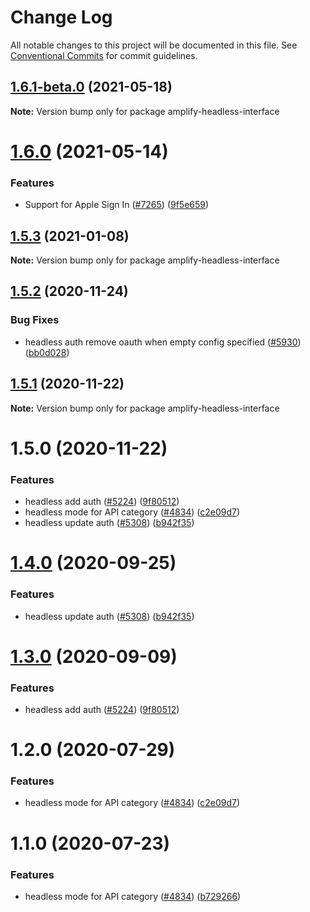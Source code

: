 # Change Log

All notable changes to this project will be documented in this file.
See [Conventional Commits](https://conventionalcommits.org) for commit guidelines.

## [1.6.1-beta.0](https://github.com/aws-amplify/amplify-cli/compare/amplify-headless-interface@1.6.0...amplify-headless-interface@1.6.1-beta.0) (2021-05-18)

**Note:** Version bump only for package amplify-headless-interface





# [1.6.0](https://github.com/aws-amplify/amplify-cli/compare/amplify-headless-interface@1.5.3...amplify-headless-interface@1.6.0) (2021-05-14)


### Features

* Support for Apple Sign In ([#7265](https://github.com/aws-amplify/amplify-cli/issues/7265)) ([9f5e659](https://github.com/aws-amplify/amplify-cli/commit/9f5e659d63362c7f47eaa147c68d40d5bcc36fcc))





## [1.5.3](https://github.com/aws-amplify/amplify-cli/compare/amplify-headless-interface@1.5.2...amplify-headless-interface@1.5.3) (2021-01-08)

**Note:** Version bump only for package amplify-headless-interface





## [1.5.2](https://github.com/aws-amplify/amplify-cli/compare/amplify-headless-interface@1.5.1...amplify-headless-interface@1.5.2) (2020-11-24)


### Bug Fixes

* headless auth remove oauth when empty config specified ([#5930](https://github.com/aws-amplify/amplify-cli/issues/5930)) ([bb0d028](https://github.com/aws-amplify/amplify-cli/commit/bb0d028704f6508402794d5357c7501b366c9099))





## [1.5.1](https://github.com/aws-amplify/amplify-cli/compare/amplify-headless-interface@1.4.0...amplify-headless-interface@1.5.1) (2020-11-22)

**Note:** Version bump only for package amplify-headless-interface





# 1.5.0 (2020-11-22)


### Features

* headless add auth ([#5224](https://github.com/nikhname/amplify-cli/issues/5224)) ([9f80512](https://github.com/nikhname/amplify-cli/commit/9f805128a8232278bb27d4fb1eaa5fecf7aa7a63))
* headless mode for API category ([#4834](https://github.com/nikhname/amplify-cli/issues/4834)) ([c2e09d7](https://github.com/nikhname/amplify-cli/commit/c2e09d73fd1bb461eeace8f4a7addd70a63047ad))
* headless update auth ([#5308](https://github.com/nikhname/amplify-cli/issues/5308)) ([b942f35](https://github.com/nikhname/amplify-cli/commit/b942f3589f1df1361ae7eb6e42f18dbf6900d1bf))





# [1.4.0](https://github.com/aws-amplify/amplify-cli/compare/amplify-headless-interface@1.3.0...amplify-headless-interface@1.4.0) (2020-09-25)


### Features

* headless update auth ([#5308](https://github.com/aws-amplify/amplify-cli/issues/5308)) ([b942f35](https://github.com/aws-amplify/amplify-cli/commit/b942f3589f1df1361ae7eb6e42f18dbf6900d1bf))





# [1.3.0](https://github.com/aws-amplify/amplify-cli/compare/amplify-headless-interface@1.2.0...amplify-headless-interface@1.3.0) (2020-09-09)


### Features

* headless add auth ([#5224](https://github.com/aws-amplify/amplify-cli/issues/5224)) ([9f80512](https://github.com/aws-amplify/amplify-cli/commit/9f805128a8232278bb27d4fb1eaa5fecf7aa7a63))





# 1.2.0 (2020-07-29)


### Features

* headless mode for API category ([#4834](https://github.com/aws-amplify/amplify-cli/issues/4834)) ([c2e09d7](https://github.com/aws-amplify/amplify-cli/commit/c2e09d73fd1bb461eeace8f4a7addd70a63047ad))





# 1.1.0 (2020-07-23)


### Features

* headless mode for API category ([#4834](https://github.com/aws-amplify/amplify-cli/issues/4834)) ([b729266](https://github.com/aws-amplify/amplify-cli/commit/b729266b9bb519738ef88125784d72ac428f47e1))
